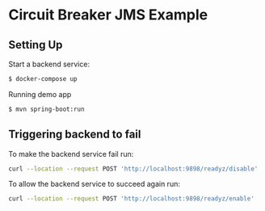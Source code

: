 # Circuit Breaker JMS Example

## Setting Up

Start a backend service:

```bash
$ docker-compose up
```

Running demo app

```bash
$ mvn spring-boot:run
```

## Triggering backend to fail

To make the backend service fail run:
```bash
curl --location --request POST 'http://localhost:9898/readyz/disable'
```

To allow the backend service to succeed again run:

```bash
curl --location --request POST 'http://localhost:9898/readyz/enable'
```

